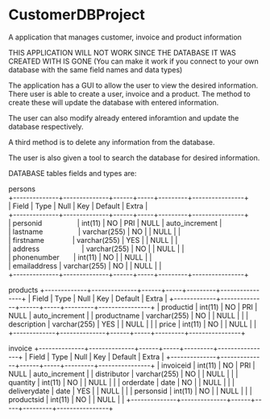 # CustomerDBProject
A application that manages customer, invoice and product information

THIS APPLICATION WILL NOT WORK SINCE THE DATABASE IT WAS CREATED WITH IS GONE (You can make it work if you connect to your own database with the same field names and data types)

The application has a GUI to allow the user to view the desired information. There user is able to create a user, invoice and a product. The method to create these will update the database with entered information.

The user can also modify already entered inforamtion and update the database respectively.

A third method is to delete any information from the database.

The user is also given a tool to search the database for desired information. 


DATABASE tables fields and types are:

persons  
+--------------+--------------+------+-----+---------+----------------+  
| Field        | Type         | Null | Key | Default | Extra          |  
+--------------+--------------+------+-----+---------+----------------+  
| personid     | int(11)      | NO   | PRI | NULL    | auto_increment |  
| lastname     | varchar(255) | NO   |     | NULL    |                |  
| firstname    | varchar(255) | YES  |     | NULL    |                |  
| address      | varchar(255) | NO   |     | NULL    |                |  
| phonenumber  | int(11)      | NO   |     | NULL    |                |  
| emailaddress | varchar(255) | NO   |     | NULL    |                |  
+--------------+--------------+------+-----+---------+----------------+  


products
+-------------+--------------+------+-----+---------+----------------+
| Field       | Type         | Null | Key | Default | Extra          |
+-------------+--------------+------+-----+---------+----------------+
| productid   | int(11)      | NO   | PRI | NULL    | auto_increment |
| productname | varchar(255) | NO   |     | NULL    |                |
| description | varchar(255) | YES  |     | NULL    |                |
| price       | int(11)      | NO   |     | NULL    |                |
+-------------+--------------+------+-----+---------+----------------+

invoice
+--------------+--------------+------+-----+---------+----------------+
| Field        | Type         | Null | Key | Default | Extra          |
+--------------+--------------+------+-----+---------+----------------+
| invoiceid    | int(11)      | NO   | PRI | NULL    | auto_increment |
| distributor  | varchar(255) | NO   |     | NULL    |                |
| quantity     | int(11)      | NO   |     | NULL    |                |
| orderdate    | date         | NO   |     | NULL    |                |
| deliverydate | date         | YES  |     | NULL    |                |
| personsid    | int(11)      | NO   |     | NULL    |                |
| productsid   | int(11)      | NO   |     | NULL    |                |
+--------------+--------------+------+-----+---------+----------------+
